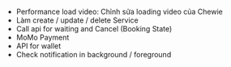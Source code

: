 - Performance load video: Chỉnh sửa loading video của Chewie
- Làm create / update / delete Service
- Call api for waiting and Cancel (Booking State)
- MoMo Payment
- API for wallet
- Check notification in background / foreground